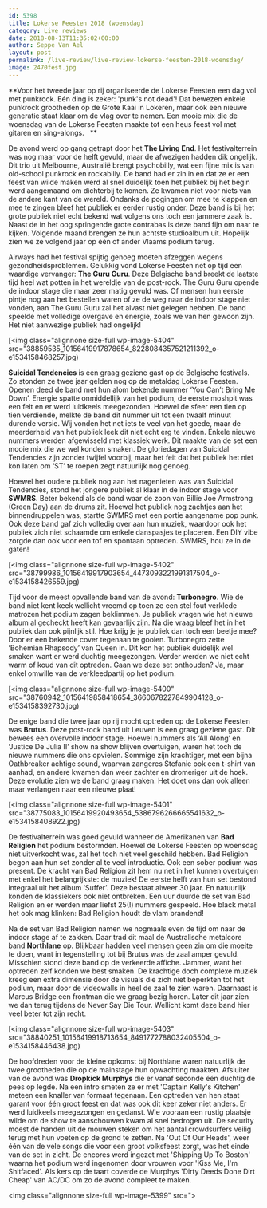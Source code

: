 ```yaml
---
id: 5398
title: Lokerse Feesten 2018 (woensdag)
category: Live reviews
date: 2018-08-13T11:35:02+00:00
author: Seppe Van Ael
layout: post
permalink: /live-review/live-review-lokerse-feesten-2018-woensdag/
image: 2470fest.jpg
---
```

**Voor het tweede jaar op rij organiseerde de Lokerse Feesten een dag vol met punkrock. Eén ding is zeker: 'punk's not dead'! Dat bewezen enkele punkrock grootheden op de Grote Kaai in Lokeren, maar ook een nieuwe generatie staat klaar om de vlag over te nemen. Een mooie mix die de woensdag van de Lokerse Feesten maakte tot een heus feest vol met gitaren en sing-alongs.   **

De avond werd op gang getrapt door het **The Living End**. Het festivalterrein was nog maar voor de helft gevuld, maar de afwezigen hadden dik ongelijk. Dit trio uit Melbourne, Australië brengt psychobilly, wat een fijne mix is van old-school punkrock en rockabilly. De band had er zin in en dat ze er een feest van wilde maken werd al snel duidelijk toen het publiek bij het begin werd aangemaand om dichterbij te komen. Ze kwamen niet voor niets van de andere kant van de wereld. Ondanks de pogingen om mee te klappen en mee te zingen bleef het publiek er eerder rustig onder. Deze band is bij het grote publiek niet echt bekend wat volgens ons toch een jammere zaak is. Naast de in het oog springende grote contrabas is deze band fijn om naar te kijken. Volgende maand brengen ze hun achtste studioalbum uit. Hopelijk zien we ze volgend jaar op één of ander Vlaams podium terug.

Airways had het festival spijtig genoeg moeten afzeggen wegens gezondheidsproblemen. Gelukkig vond Lokerse Feesten net op tijd een waardige vervanger: **The Guru Guru**. Deze Belgische band breekt de laatste tijd heel wat potten in het wereldje van de post-rock. The Guru Guru opende de indoor stage die maar zeer matig gevuld was. Of mensen hun eerste pintje nog aan het bestellen waren of ze de weg naar de indoor stage niet vonden, aan The Guru Guru zal het alvast niet gelegen hebben. De band speelde met volledige overgave en energie, zoals we van hen gewoon zijn. Het niet aanwezige publiek had ongelijk!

[<img class="alignnone size-full wp-image-5404" src="38859535_10156419917878654_8228084357521211392_o-e1534158468257.jpg)

**Suicidal Tendencies** is een graag geziene gast op de Belgische festivals. Zo stonden ze twee jaar gelden nog op de metaldag Lokerse Feesten. Openen deed de band met hun alom bekende nummer ‘You Can’t Bring Me Down’. Energie spatte onmiddellijk van het podium, de eerste moshpit was een feit en er werd luidkeels meegezonden. Hoewel de sfeer een tien op tien verdiende, melkte de band dit nummer uit tot een twaalf minuut durende versie. Wij vonden het net iets te veel van het goede, maar de meerderheid van het publiek leek dit niet echt erg te vinden. Enkele nieuwe nummers werden afgewisseld met klassiek werk. Dit maakte van de set een mooie mix die we wel konden smaken. De gloriedagen van Suicidal Tendencies zijn zonder twijfel voorbij, maar het feit dat het publiek het niet kon laten om ‘ST’ te roepen zegt natuurlijk nog genoeg.

Hoewel het oudere publiek nog aan het nagenieten was van Suicidal Tendencies, stond het jongere publiek al klaar in de indoor stage voor **SWMRS**. Beter bekend als de band waar de zoon van Billie Joe Armstrong (Green Day) aan de drums zit. Hoewel het publiek nog zachtjes aan het binnendruppelen was, startte SWMRS met een portie aangename pop punk. Ook deze band gaf zich volledig over aan hun muziek, waardoor ook het publiek zich niet schaamde om enkele danspasjes te placeren. Een DIY vibe zorgde dan ook voor een tof en spontaan optreden. SWMRS, hou ze in de gaten!

[<img class="alignnone size-full wp-image-5402" src="38799986_10156419917903654_4473093221991317504_o-e1534158426559.jpg)

Tijd voor de meest opvallende band van de avond: **Turbonegro**. Wie de band niet kent keek wellicht vreemd op toen ze een stel fout verklede matrozen het podium zagen beklimmen. Je publiek vragen wie het nieuwe album al gecheckt heeft kan gevaarlijk zijn. Na die vraag bleef het in het publiek dan ook pijnlijk stil. Hoe krijg je je publiek dan toch een beetje mee? Door er een bekende cover tegenaan te gooien. Turbonegro zette ‘Bohemian Rhapsody’ van Queen in. Dit kon het publiek duidelijk wel smaken want er werd duchtig meegezongen. Verder werden we niet echt warm of koud van dit optreden. Gaan we deze set onthouden? Ja, maar enkel omwille van de verkleedpartij op het podium.

[<img class="alignnone size-full wp-image-5400" src="38760942_10156419858418654_3660678227849904128_o-e1534158392730.jpg)

De enige band die twee jaar op rij mocht optreden op de Lokerse Feesten was **Brutus**. Deze post-rock band uit Leuven is een graag geziene gast. Dit bewees een overvolle indoor stage. Hoewel nummers als ‘All Along’ en ‘Justice De Julia II’ show na show blijven overtuigen, waren het toch de nieuwe nummers die ons opvielen. Sommige zijn krachtiger, met een bijna Oathbreaker achtige sound, waarvan zangeres Stefanie ook een t-shirt van aanhad, en andere kwamen dan weer zachter en dromeriger uit de hoek. Deze evolutie zien we de band graag maken. Het doet ons dan ook alleen maar verlangen naar een nieuwe plaat!

[<img class="alignnone size-full wp-image-5401" src="38775083_10156419920493654_5386796266665541632_o-e1534158408922.jpg)

De festivalterrein was goed gevuld wanneer de Amerikanen van **Bad Religion** het podium bestormden. Hoewel de Lokerse Feesten op woensdag niet uitverkocht was, zal het toch niet veel geschild hebben. Bad Religion begon aan hun set zonder al te veel introductie. Ook een sober podium was present. De kracht van Bad Religion zit hem nu net in het kunnen overtuigen met enkel het belangrijkste: de muziek! De eerste helft van hun set bestond integraal uit het album ‘Suffer’. Deze bestaat alweer 30 jaar. En natuurlijk konden de klassiekers ook niet ontbreken. Een uur duurde de set van Bad Religion en er werden maar liefst 25(!) nummers gespeeld. Hoe black metal het ook mag klinken: Bad Religion houdt de vlam brandend!

Na de set van Bad Religion namen we nogmaals even de tijd om naar de indoor stage af te zakken. Daar trad dit maal de Australische metalcore band **Northlane** op. Blijkbaar hadden veel mensen geen zin om die moeite te doen, want in tegenstelling tot bij Brutus was de zaal amper gevuld. Misschien stond deze band op de verkeerde affiche. Jammer, want het optreden zelf konden we best smaken. De krachtige doch complexe muziek kreeg een extra dimensie door de visuals die zich niet beperkten tot het podium, maar door de videowalls in heel de zaal te zien waren. Daarnaast is Marcus Bridge een frontman die we graag bezig horen. Later dit jaar zien we dan terug tijdens de Never Say Die Tour. Wellicht komt deze band hier veel beter tot zijn recht.

[<img class="alignnone size-full wp-image-5403" src="38840251_10156419918713654_8491772788032405504_o-e1534158446438.jpg)

De hoofdreden voor de kleine opkomst bij Northlane waren natuurlijk de twee grootheden die op de mainstage hun opwachting maakten. Afsluiter van de avond was **Dropkick Murphys** die er vanaf seconde één duchtig de pees op legde. Na een intro smeten ze er met 'Captain Kelly's Kitchen' meteen een knaller van formaat tegenaan. Een optreden van hen staat garant voor één groot feest en dat was ook dit keer zeker niet anders. Er werd luidkeels meegezongen en gedanst. Wie vooraan een rustig plaatsje wilde om de show te aanschouwen kwam al snel bedrogen uit. De security moest de handen uit de mouwen steken om het aantal crowdsurfers veilig terug met hun voeten op de grond te zetten. Na 'Out Of Our Heads', weer één van de vele songs die voor een groot volksfeest zorgt, was het einde van de set in zicht. De encores werd ingezet met 'Shipping Up To Boston' waarna het podium werd ingenomen door vrouwen voor 'Kiss Me, I'm Shitfaced'. Als kers op de taart coverde de Murphys 'Dirty Deeds Done Dirt Cheap' van AC/DC om zo de avond compleet te maken.

<img class="alignnone size-full wp-image-5399" src=">

